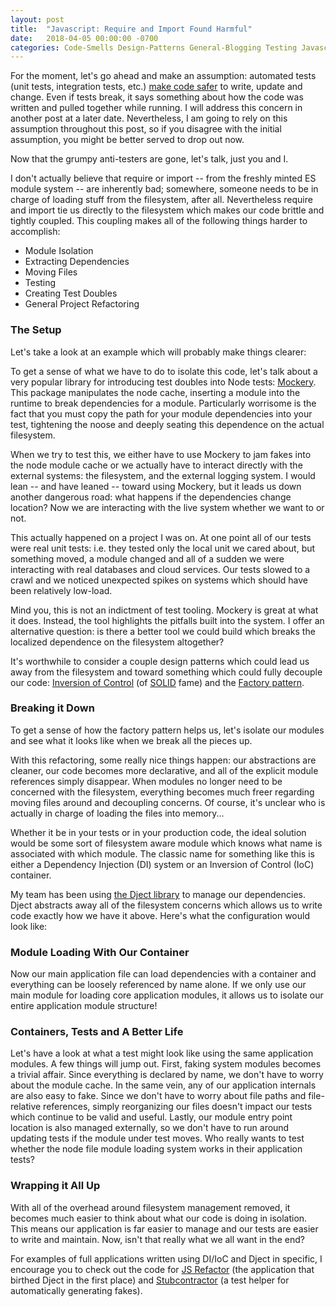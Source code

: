 ```yaml
---
layout: post
title:  "Javascript: Require and Import Found Harmful"
date:   2018-04-05 00:00:00 -0700
categories: Code-Smells Design-Patterns General-Blogging Testing Javascript
---
```

For the moment, let's go ahead and make an assumption: automated tests (unit tests, integration tests, etc.) <a href="http://www.chrisstead.com/archives/1/hello-world/">make code safer</a> to write, update and change. Even if tests break, it says something about how the code was written and pulled together while running. I will address this concern in another post at a later date. Nevertheless, I am going to rely on this assumption throughout this post, so if you disagree with the initial assumption, you might be better served to drop out now.

Now that the grumpy anti-testers are gone, let's talk, just you and I.

I don't actually believe that require or import -- from the freshly minted ES module system -- are inherently bad; somewhere, someone needs to be in charge of loading stuff from the filesystem, after all. Nevertheless require and import tie us directly to the filesystem which makes our code brittle and tightly coupled. This coupling makes all of the following things harder to accomplish:
<ul>
 	<li>Module Isolation</li>
 	<li>Extracting Dependencies</li>
 	<li>Moving Files</li>
 	<li>Testing</li>
 	<li>Creating Test Doubles</li>
 	<li>General Project Refactoring</li>
</ul>
<h3>The Setup</h3>
Let's take a look at an example which will probably make things clearer:

<script src="https://gist.github.com/cmstead/4873522004fceae5d1d0f1be3a974d36.js"></script>

To get a sense of what we have to do to isolate this code, let's talk about a very popular library for introducing test doubles into Node tests: <a href="https://www.npmjs.com/package/mockery" target="_blank">Mockery</a>. This package manipulates the node cache, inserting a module into the runtime to break dependencies for a module. Particularly worrisome is the fact that you must copy the path for your module dependencies into your test, tightening the noose and deeply seating this dependence on the actual filesystem.

When we try to test this, we either have to use Mockery to jam fakes into the node module cache or we actually have to interact directly with the external systems: the filesystem, and the external logging system. I would lean -- and have leaned -- toward using Mockery, but it leads us down another dangerous road: what happens if the dependencies change location? Now we are interacting with the live system whether we want to or not.

This actually happened on a project I was on. At one point all of our tests were real unit tests: i.e. they tested only the local unit we cared about, but something moved, a module changed and all of a sudden we were interacting with real databases and cloud services. Our tests slowed to a crawl and we noticed unexpected spikes on systems which should have been relatively low-load.

Mind you, this is not an indictment of test tooling. Mockery is great at what it does. Instead, the tool highlights the pitfalls built into the system. I offer an alternative question: is there a better tool we could build which breaks the localized dependence on the filesystem altogether?

It's worthwhile to consider a couple design patterns which could lead us away from the filesystem and toward something which could fully decouple our code: <a href="https://stackoverflow.com/questions/3058/what-is-inversion-of-control" target="_blank">Inversion of Control</a> (of <a href="https://en.wikipedia.org/wiki/SOLID_(object-oriented_design)" target="_blank" rel="noopener">SOLID</a> fame) and the <a href="https://stackoverflow.com/questions/69849/factory-pattern-when-to-use-factory-methods" target="_blank" rel="noopener">Factory pattern</a>.

<h3>Breaking it Down</h3>

To get a sense of how the factory pattern helps us, let's isolate our modules and see what it looks like when we break all the pieces up.

<script src="https://gist.github.com/cmstead/4db01275adfefa8ee082d5305c10c972.js"></script>

With this refactoring, some really nice things happen: our abstractions are cleaner, our code becomes more declarative, and all of the explicit module references simply disappear. When modules no longer need to be concerned with the filesystem, everything becomes much freer regarding moving files around and decoupling concerns. Of course, it's unclear who is actually in charge of loading the files into memory...

Whether it be in your tests or in your production code, the ideal solution would be some sort of filesystem aware module which knows what name is associated with which module. The classic name for something like this is either a Dependency Injection (DI) system or an Inversion of Control (IoC) container.

My team has been using <a href="https://www.npmjs.com/package/dject" target="_blank" rel="noopener">the Dject library</a> to manage our dependencies. Dject abstracts away all of the filesystem concerns which allows us to write code exactly how we have it above. Here's what the configuration would look like:

<script src="https://gist.github.com/cmstead/be27f8f61e5e2773e7a17fad97cdb656.js"></script>

<h3>Module Loading With Our Container</h3>

Now our main application file can load dependencies with a container and everything can be loosely referenced by name alone. If we only use our main module for loading core application modules, it allows us to isolate our entire application module structure!

<script src="https://gist.github.com/cmstead/a98472fdebd6e4fa5e691e1ebf7d7e9b.js"></script>
<h3>Containers, Tests and A Better Life</h3>
Let's have a look at what a test might look like using the same application modules. A few things will jump out. First, faking system modules becomes a trivial affair. Since everything is declared by name, we don't have to worry about the module cache. In the same vein, any of our application internals are also easy to fake. Since we don't have to worry about file paths and file-relative references, simply reorganizing our files doesn't impact our tests which continue to be valid and useful. Lastly, our module entry point location is also managed externally, so we don't have to run around updating tests if the module under test moves. Who really wants to test whether the node file module loading system works in their application tests?

<script src="https://gist.github.com/cmstead/205b5b731426fc664687c92835c614ec.js"></script>
<h3>Wrapping it All Up</h3>
With all of the overhead around filesystem management removed, it becomes much easier to think about what our code is doing in isolation. This means our application is far easier to manage and our tests are easier to write and maintain. Now, isn't that really what we all want in the end?

For examples of full applications written using DI/IoC and Dject in specific, I encourage you to check out the code for <a href="https://github.com/cmstead/js-refactor" target="_blank" rel="noopener">JS Refactor</a> (the application that birthed Dject in the first place) and <a href="https://github.com/cmstead/stubcontractor" target="_blank" rel="noopener">Stubcontractor</a> (a test helper for automatically generating fakes).